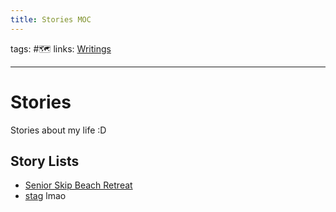 ```yaml
---
title: Stories MOC
---
```

tags: #🗺️
links: [Writings](out/060-creations-moc.md) 

---
# Stories
Stories about my life :D

## Story Lists
- [Senior Skip Beach Retreat](out/senior-skip-beach-retreat.md)
- [stag](out/stag.md)
lmao